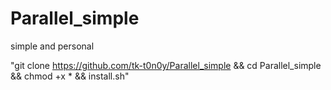 # Parallel_simple
simple and personal


"git clone https://github.com/tk-t0n0y/Parallel_simple && cd Parallel_simple && chmod +x * && install.sh"
